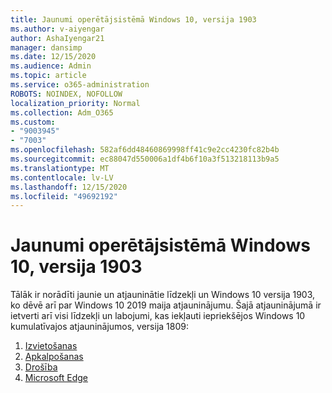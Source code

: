 ```yaml
---
title: Jaunumi operētājsistēmā Windows 10, versija 1903
ms.author: v-aiyengar
author: AshaIyengar21
manager: dansimp
ms.date: 12/15/2020
ms.audience: Admin
ms.topic: article
ms.service: o365-administration
ROBOTS: NOINDEX, NOFOLLOW
localization_priority: Normal
ms.collection: Adm_O365
ms.custom:
- "9003945"
- "7003"
ms.openlocfilehash: 582af6dd48460869998ff41c9e2cc4230fc82b4b
ms.sourcegitcommit: ec88047d550006a1df4b6f10a3f513218113b9a5
ms.translationtype: MT
ms.contentlocale: lv-LV
ms.lasthandoff: 12/15/2020
ms.locfileid: "49692192"
---
```

# <a name="whats-new-in-windows-10-version-1903"></a>Jaunumi operētājsistēmā Windows 10, versija 1903

Tālāk ir norādīti jaunie un atjauninātie līdzekļi un Windows 10 versija 1903, ko dēvē arī par Windows 10 2019 maija atjauninājumu. Šajā atjauninājumā ir ietverti arī visi līdzekļi un labojumi, kas iekļauti iepriekšējos Windows 10 kumulatīvajos atjauninājumos, versija 1809:

1. [Izvietošanas](https://go.microsoft.com/fwlink/?linkid=2114296)
1. [Apkalpošanas](https://go.microsoft.com/fwlink/?linkid=2114493)
1. [Drošība](https://go.microsoft.com/fwlink/?linkid=2114297)
1. [Microsoft Edge](https://go.microsoft.com/fwlink/?linkid=2114298)
